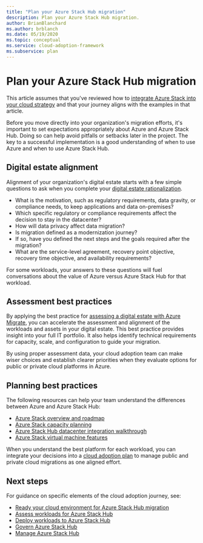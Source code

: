 ```yaml
---
title: "Plan your Azure Stack Hub migration"
description: Plan your Azure Stack Hub migration.
author: BrianBlanchard
ms.author: brblanch
ms.date: 05/19/2020
ms.topic: conceptual
ms.service: cloud-adoption-framework
ms.subservice: plan
---
```


# Plan your Azure Stack Hub migration

This article assumes that you've reviewed how to [integrate Azure Stack into your cloud strategy](./index.md) and that your journey aligns with the examples in that article.

Before you move directly into your organization's migration efforts, it's important to set expectations appropriately about Azure and Azure Stack Hub. Doing so can help avoid pitfalls or setbacks later in the project. The key to a successful implementation is a good understanding of when to use Azure and when to use Azure Stack Hub.

## Digital estate alignment

Alignment of your organization's digital estate starts with a few simple questions to ask when you complete your [digital estate rationalization](../../digital-estate/index.md).

- What is the motivation, such as regulatory requirements, data gravity, or compliance needs, to keep applications and data on-premises?
- Which specific regulatory or compliance requirements affect the decision to stay in the datacenter?
- How will data privacy affect data migration?
- Is migration defined as a modernization journey?
- If so, have you defined the next steps and the goals required after the migration?
- What are the service-level agreement, recovery point objective, recovery time objective, and availability requirements?

For some workloads, your answers to these questions will fuel conversations about the value of Azure versus Azure Stack Hub for that workload.

## Assessment best practices

By applying the best practice for [assessing a digital estate with Azure Migrate](../../plan/contoso-migration-assessment.md), you can accelerate the assessment and alignment of the workloads and assets in your digital estate. This best practice provides insight into your full IT portfolio. It also helps identify technical requirements for capacity, scale, and configuration to guide your migration.

By using proper assessment data, your cloud adoption team can make wiser choices and establish clearer priorities when they evaluate options for public or private cloud platforms in Azure.

## Planning best practices

The following resources can help your team understand the differences between Azure and Azure Stack Hub:

- [Azure Stack overview and roadmap](https://azure.microsoft.com/resources/videos/ignite-2018-azure-stack-overview-and-roadmap/)
- [Azure Stack capacity planning](/azure/azure-stack/capacity-planning)
- [Azure Stack Hub datacenter integration walkthrough](/azure-stack/operator/azure-stack-customer-journey)
- [Azure Stack virtual machine features](/azure-stack/user/azure-stack-vm-considerations?view=azs-1910)

When you understand the best platform for each workload, you can integrate your decisions into a [cloud adoption plan](../../plan/template.md) to manage public and private cloud migrations as one aligned effort.

## Next steps

For guidance on specific elements of the cloud adoption journey, see:

- [Ready your cloud environment for Azure Stack Hub migration](./ready.md)
- [Assess workloads for Azure Stack Hub](./migrate-assess.md)
- [Deploy workloads to Azure Stack Hub](./migrate-deploy.md)
- [Govern Azure Stack Hub](./govern.md)
- [Manage Azure Stack Hub](./manage.md)